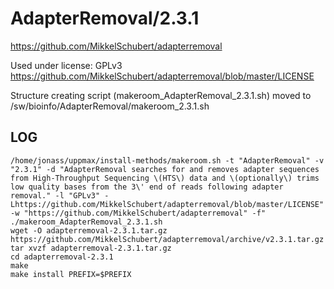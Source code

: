 AdapterRemoval/2.3.1
========================

<https://github.com/MikkelSchubert/adapterremoval>

Used under license:
GPLv3
<https://github.com/MikkelSchubert/adapterremoval/blob/master/LICENSE>

Structure creating script (makeroom_AdapterRemoval_2.3.1.sh) moved to /sw/bioinfo/AdapterRemoval/makeroom_2.3.1.sh

LOG
---

    /home/jonass/uppmax/install-methods/makeroom.sh -t "AdapterRemoval" -v "2.3.1" -d "AdapterRemoval searches for and removes adapter sequences from High-Throughput Sequencing \(HTS\) data and \(optionally\) trims low quality bases from the 3\' end of reads following adapter removal." -l "GPLv3" -Lhttps://github.com/MikkelSchubert/adapterremoval/blob/master/LICENSE" -w "https://github.com/MikkelSchubert/adapterremoval" -f"
    ./makeroom_AdapterRemoval_2.3.1.sh
    wget -O adapterremoval-2.3.1.tar.gz https://github.com/MikkelSchubert/adapterremoval/archive/v2.3.1.tar.gz
    tar xvzf adapterremoval-2.3.1.tar.gz
    cd adapterremoval-2.3.1
    make
    make install PREFIX=$PREFIX
